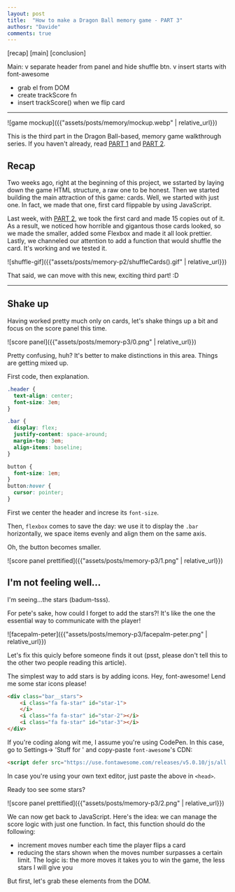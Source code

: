 ```yaml
---
layout: post
title:  "How to make a Dragon Ball memory game - PART 3"
authosr: "Davide"
comments: true
---
```


[recap]
[main]
[conclusion]

Main: 
v separate header from panel and hide shuffle btn.
v insert starts with font-awesome
* grab el from DOM
* create trackScore fn
* insert trackScore() when we flip card

***

![game mockup]({{"assets/posts/memory/mockup.webp" | relative_url}})

This is the third part in the Dragon Ball-based, memory game walkthrough series. If you haven't already, read [PART 1](https://codeburst.io/how-to-make-a-dragon-ball-memory-game-part-1-91f40ba268dd) and [PART 2](https://codeburst.io/how-to-make-a-dragon-ball-memory-game-part-2-5659ff2ee0b9).

## Recap
Two weeks ago, right at the beginning of this project, we sstarted by laying down the game HTML structure, a raw one to be honest. Then we started building the main attraction of this game: cards. Well, we started with just one. In fact, we made that one, first card flippable by using JavaScript.

Last week, with [PART 2](https://codeburst.io/how-to-make-a-dragon-ball-memory-game-part-2-5659ff2ee0b9), we took the first card and made 15 copies out of it. As a result, we noticed how horrible and gigantous those cards looked, so we made the smaller, added some Flexbox and made it all look prettier. Lastly, we channeled our attention to add a function that would shuffle the card. It's working and we tested it. 

![shuffle-gif]({{"assets/posts/memory-p2/shuffleCards().gif" | relative_url}})

That said, we can move with this new, exciting third part! :D

***

## Shake up
Having worked pretty much only on cards, let's shake things up a bit and focus on the score panel this time. 

![score panel]({{"assets/posts/memory-p3/0.png" | relative_url}})

Pretty confusing, huh? It's better to make distinctions in this area. Things are getting mixed up. 

First code, then explanation. 

```css
.header {
  text-align: center;
  font-size: 3em;
}

.bar {
  display: flex;
  justify-content: space-around;
  margin-top: 3em;
  align-items: baseline;
}

button {
  font-size: 1em;
}
button:hover {
  cursor: pointer;
}
```

First we center the header and increse its `font-size`. 

Then, `flexbox` comes to save the day: we use it to display the `.bar` horizontally, we space items evenly and align them on the same axis. 

Oh, the button becomes smaller. 

![score panel prettified]({{"assets/posts/memory-p3/1.png" | relative_url}})


## I'm not feeling well...

I'm seeing...the stars (badum-tsss). 

For pete's sake, how could I forget to add the stars?! It's like the one the essential way to communicate with the player!

![facepalm-peter]({{"assets/posts/memory-p3/facepalm-peter.png" | relative_url}})


Let's fix this quicly before someone finds it out (psst, please don't tell this to the other two people reading this article).

The simplest way to add stars is by adding icons. Hey, font-awesome! Lend me some star icons please!

```html
<div class="bar__stars">
    <i class="fa fa-star" id="star-1">
    </i>
    <i class="fa fa-star" id="star-2"></i>
    <i class="fa fa-star" id="star-3"></i>
</div>
```

If you're coding along wit me, I assume you're using CodePen. In this case, go to Settings-> 'Stuff for <head>' and copy-paste `font-awesome`'s CDN:
    
```html
<script defer src="https://use.fontawesome.com/releases/v5.0.10/js/all.js" integrity="sha384-slN8GvtUJGnv6ca26v8EzVaR9DC58QEwsIk9q1QXdCU8Yu8ck/tL/5szYlBbqmS+" crossorigin="anonymous"></script>
```

In case you're using your own text editor, just paste the above in `<head>`.

Ready too see some stars?

![score panel prettified]({{"assets/posts/memory-p3/2.png" | relative_url}})

We can now get back to JavaScript. Here's the idea: we can manage the score logic with just one function. In fact, this function should do the following:
* increment moves number each time the player flips a card
* reducing the stars shown when the moves number surpasses a certain limit. The logic is: the more moves it takes you to win the game, the less stars I will give you

But first, let's grab these elements from the DOM.  


